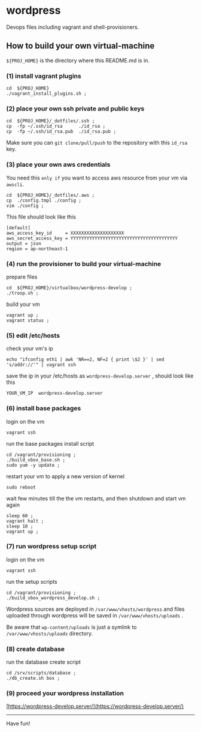 # wordpress

Devops files including vagrant and shell-provisioners.

## How to build your own virtual-machine

`${PROJ_HOME}` is the directory where this README.md is in.

### (1) install vagrant plugins

```
cd  ${PROJ_HOME}
./vagrant_install_plugins.sh ;
```

### (2) place your own ssh private and public keys

```
cd  ${PROJ_HOME}/_dotfiles/.ssh ;
cp  -fp ~/.ssh/id_rsa      ./id_rsa ;
cp  -fp ~/.ssh/id_rsa.pub  ./id_rsa.pub ;
```

Make sure you can `git clone/pull/push` to the repository with this `id_rsa` key.

### (3) place your own aws credentials

You need this `only if` you want to access aws resource from your vm via `awscli`.

```
cd  ${PROJ_HOME}/_dotfiles/.aws ;
cp  ./config.tmpl ./config ;
vim ./config ;
```

This file should look like this

```
[default]
aws_access_key_id     = XXXXXXXXXXXXXXXXXXXX
aws_secret_access_key = YYYYYYYYYYYYYYYYYYYYYYYYYYYYYYYYYYYYYYYY
output = json
region = ap-northeast-1
```

### (4) run the provisioner to build your virtual-machine

prepare files

```
cd  ${PROJ_HOME}/virtualbox/wordpress-develop ;
./troop.sh ;
```

build your vm

```
vagrant up ;
vagrant status ;
```

### (5) edit /etc/hosts

check your vm's ip

```
echo "ifconfig eth1 | awk 'NR==2, NF=2 { print \$2 }' | sed 's/addr://'" | vagrant ssh
```

save the ip in your /etc/hosts as `wordpress-develop.server` , should look like this

```
YOUR_VM_IP  wordpress-develop.server
```

### (6) install base packages

login on the vm

```
vagrant ssh
```

run the base packages install script

```
cd /vagrant/provisioning ;
./build_vbox_base.sh ;
sudo yum -y update ;
```

restart your vm to apply a new version of kernel

```
sudo reboot
```

wait few minutes till the the vm restarts, and then shutdown and start vm again

```
sleep 60 ;
vagrant halt ;
sleep 10 ;
vagrant up ;
```

### (7) run wordpress setup script

login on the vm

```
vagrant ssh
```

run the setup scripts 

```
cd /vagrant/provisioning ;
./build_vbox_wordpress_develop.sh ;
```

Wordpress sources are deployed in `/var/www/vhosts/wordpress` and files uploaded through wordpress will be saved in `/var/www/vhosts/uploads` .

Be aware that `wp-content/uploads` is just a symlink to `/var/www/vhosts/uploads` directory.

### (8) create database

run the database create script

```
cd /srv/scripts/database ;
./db_create.sh box ;
```

### (9) proceed your wordpress installation

[https://wordpress-develop.server/](https://wordpress-develop.server/)

-----

Have fun!
